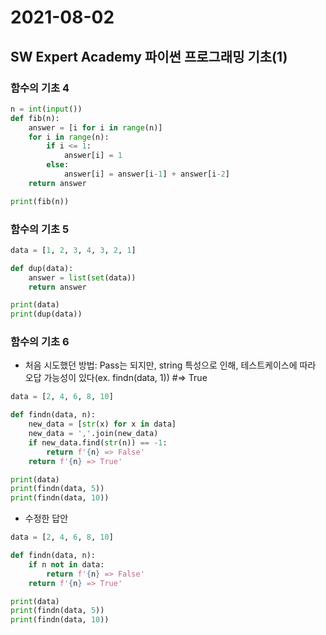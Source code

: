 # 2021-08-02



## SW Expert Academy 파이썬 프로그래밍 기초(1)



### 함수의 기초 4

```python
n = int(input())
def fib(n):
    answer = [i for i in range(n)]
    for i in range(n):
        if i <= 1:
            answer[i] = 1
        else:
            answer[i] = answer[i-1] + answer[i-2]
    return answer

print(fib(n))
```





### 함수의 기초 5

```python
data = [1, 2, 3, 4, 3, 2, 1]

def dup(data):
    answer = list(set(data))
    return answer

print(data)
print(dup(data))
```





### 함수의 기초 6

- 처음 시도했던 방법:
Pass는 되지만, string 특성으로 인해, 테스트케이스에 따라 오답 가능성이 있다(ex. findn(data, 1)) #=> True

```python
data = [2, 4, 6, 8, 10]

def findn(data, n):
    new_data = [str(x) for x in data]
    new_data = ','.join(new_data)
    if new_data.find(str(n)) == -1:
        return f'{n} => False'
    return f'{n} => True'

print(data)    
print(findn(data, 5))
print(findn(data, 10))
```

- 수정한 답안

```python
data = [2, 4, 6, 8, 10]

def findn(data, n):
    if n not in data:
        return f'{n} => False'
    return f'{n} => True'

print(data)    
print(findn(data, 5))
print(findn(data, 10))
```